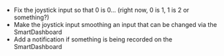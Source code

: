 * Fix the joystick input so that 0 is 0... (right now, 0 is 1, 1 is 2 or something?)
* Make the joystick input smoothing an input that can be changed via the SmartDashboard
* Add a notification if something is being recorded on the SmartDashboard